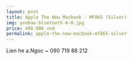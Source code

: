 ```yaml
---
layout: post
title: Apple The New Macbook - MF865 (Silver)
img: yoobao-bluetooth-4-0.jpg
price: 490.000 vnd
permalink: apple-the-new-macbook-mf865-silver
---
```

Lien he a.Ngoc ~ 090 719 88 212
